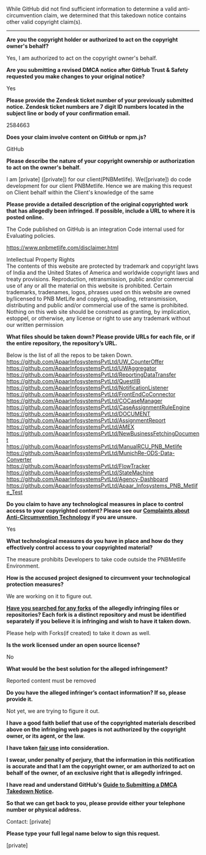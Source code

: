 While GitHub did not find sufficient information to determine a valid anti-circumvention claim, we determined that this takedown notice contains other valid copyright claim(s).

---

**Are you the copyright holder or authorized to act on the copyright owner's behalf?**

Yes, I am authorized to act on the copyright owner's behalf.

**Are you submitting a revised DMCA notice after GitHub Trust & Safety requested you make changes to your original notice?**

Yes

**Please provide the Zendesk ticket number of your previously submitted notice. Zendesk ticket numbers are 7 digit ID numbers located in the subject line or body of your confirmation email.**

2584663

**Does your claim involve content on GitHub or npm.js?**

GitHub

**Please describe the nature of your copyright ownership or authorization to act on the owner's behalf.**

I am [private] ([private]) for our client(PNBMetlife). We([private]) do code development for our client PNBMetlife. Hence we are making this request on Client behalf within the Client's knowledge of the same

**Please provide a detailed description of the original copyrighted work that has allegedly been infringed. If possible, include a URL to where it is posted online.**

The Code published on GitHub is an integration Code internal used for Evaluating policies.

https://www.pnbmetlife.com/disclaimer.html

Intellectual Property Rights  
The contents of this website are protected by trademark and copyright laws of India and the United States of America and worldwide copyright laws and treaty provisions. Reproduction, retransmission, public and/or commercial use of any or all the material on this website is prohibited. Certain trademarks, tradenames, logos, phrases used on this website are owned by/licensed to PNB MetLife and copying, uploading, retransmission, distributing and public and/or commercial use of the same is prohibited. Nothing on this web site should be construed as granting, by implication, estoppel, or otherwise, any license or right to use any trademark without our written permission

**What files should be taken down? Please provide URLs for each file, or if the entire repository, the repository’s URL.**

Below is the list of all the repos to be taken Down.  
https://github.com/ApaarInfosystemsPvtLtd/UW_CounterOffer  
https://github.com/ApaarInfosystemsPvtLtd/UWAggregator  
https://github.com/ApaarInfosystemsPvtLtd/ReportingDataTransfer  
https://github.com/ApaarInfosystemsPvtLtd/QuestIIB  
https://github.com/ApaarInfosystemsPvtLtd/NotificationListener  
https://github.com/ApaarInfosystemsPvtLtd/FrontEndCoConnector  
https://github.com/ApaarInfosystemsPvtLtd/COCaseManager  
https://github.com/ApaarInfosystemsPvtLtd/CaseAssignmentRuleEngine  
https://github.com/ApaarInfosystemsPvtLtd/DOCUMENT  
https://github.com/ApaarInfosystemsPvtLtd/AssignmentReport  
https://github.com/ApaarInfosystemsPvtLtd/AMEX  
https://github.com/ApaarInfosystemsPvtLtd/NewBusinessFetchingDocument  
https://github.com/ApaarInfosystemsPvtLtd/ManualRCU_PNB_Metlife  
https://github.com/ApaarInfosystemsPvtLtd/MunichRe-ODS-Data-Converter  
https://github.com/ApaarInfosystemsPvtLtd/FlowTracker  
https://github.com/ApaarInfosystemsPvtLtd/StateMachine  
https://github.com/ApaarInfosystemsPvtLtd/Agency-Dashboard  
https://github.com/ApaarInfosystemsPvtLtd/Apaar_Infosystems_PNB_Metlife_Test  

**Do you claim to have any technological measures in place to control access to your copyrighted content? Please see our <a href="https://docs.github.com/articles/guide-to-submitting-a-dmca-takedown-notice#complaints-about-anti-circumvention-technology">Complaints about Anti-Circumvention Technology</a> if you are unsure.**

Yes

**What technological measures do you have in place and how do they effectively control access to your copyrighted material?**

The measure prohibits Developers to take code outside the PNBMetlife Environment.

**How is the accused project designed to circumvent your technological protection measures?**

We are working on it to figure out.

**<a href="https://docs.github.com/articles/dmca-takedown-policy#b-what-about-forks-or-whats-a-fork">Have you searched for any forks</a> of the allegedly infringing files or repositories? Each fork is a distinct repository and must be identified separately if you believe it is infringing and wish to have it taken down.**

Please help with Forks(if created) to take it down as well.

**Is the work licensed under an open source license?**

No

**What would be the best solution for the alleged infringement?**

Reported content must be removed

**Do you have the alleged infringer’s contact information? If so, please provide it.**

Not yet, we are trying to figure it out.

**I have a good faith belief that use of the copyrighted materials described above on the infringing web pages is not authorized by the copyright owner, or its agent, or the law.**

**I have taken <a href="https://www.lumendatabase.org/topics/22">fair use</a> into consideration.**

**I swear, under penalty of perjury, that the information in this notification is accurate and that I am the copyright owner, or am authorized to act on behalf of the owner, of an exclusive right that is allegedly infringed.**

**I have read and understand GitHub's <a href="https://docs.github.com/articles/guide-to-submitting-a-dmca-takedown-notice/">Guide to Submitting a DMCA Takedown Notice</a>.**

**So that we can get back to you, please provide either your telephone number or physical address.**

Contact: [private]

**Please type your full legal name below to sign this request.**

[private]  
